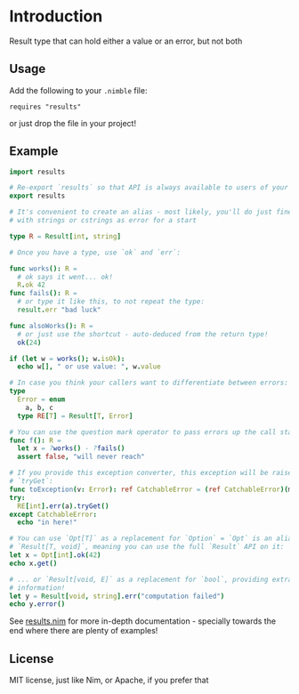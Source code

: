 # Introduction

Result type that can hold either a value or an error, but not both

## Usage

Add the following to your `.nimble` file:

```
requires "results"
```

or just drop the file in your project!

## Example

```nim
import results

# Re-export `results` so that API is always available to users of your module!
export results

# It's convenient to create an alias - most likely, you'll do just fine
# with strings or cstrings as error for a start

type R = Result[int, string]

# Once you have a type, use `ok` and `err`:

func works(): R =
  # ok says it went... ok!
  R.ok 42
func fails(): R =
  # or type it like this, to not repeat the type:
  result.err "bad luck"

func alsoWorks(): R =
  # or just use the shortcut - auto-deduced from the return type!
  ok(24)

if (let w = works(); w.isOk):
  echo w[], " or use value: ", w.value

# In case you think your callers want to differentiate between errors:
type
  Error = enum
    a, b, c
  type RE[T] = Result[T, Error]

# You can use the question mark operator to pass errors up the call stack
func f(): R =
  let x = ?works() - ?fails()
  assert false, "will never reach"

# If you provide this exception converter, this exception will be raised on
# `tryGet`:
func toException(v: Error): ref CatchableError = (ref CatchableError)(msg: $v)
try:
  RE[int].err(a).tryGet()
except CatchableError:
  echo "in here!"

# You can use `Opt[T]` as a replacement for `Option` = `Opt` is an alias for
# `Result[T, void]`, meaning you can use the full `Result` API on it:
let x = Opt[int].ok(42)
echo x.get()

# ... or `Result[void, E]` as a replacement for `bool`, providing extra error
# information!
let y = Result[void, string].err("computation failed")
echo y.error()


```

See [results.nim](./results.nim) for more in-depth documentation - specially
towards the end where there are plenty of examples!

## License

MIT license, just like Nim, or Apache, if you prefer that

